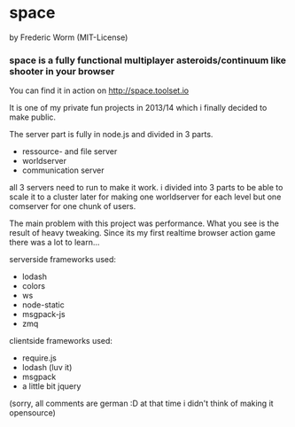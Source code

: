 # space
by Frederic Worm (MIT-License)

### space is a fully functional multiplayer asteroids/continuum like shooter in your browser

You can find it in action on http://space.toolset.io

It is one of my private fun projects in 2013/14 which i finally decided to make public.

The server part is fully in node.js and divided in 3 parts.
- ressource- and file server
- worldserver
- communication server

all 3 servers need to run to make it work. i divided into 3 parts to be able to scale it to a cluster later for making
one worldserver for each level but one comserver for one chunk of users.
 
The main problem with this project was performance. What you see is the result of heavy tweaking.
Since its my first realtime browser action game there was a lot to learn...


serverside frameworks used:
- lodash
- colors
- ws
- node-static
- msgpack-js
- zmq


clientside frameworks used:
- require.js
- lodash (luv it)
- msgpack
- a little bit jquery












(sorry, all comments are german :D at that time i didn't think of making it opensource)

